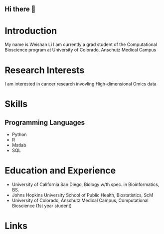 ## Hi there 👋

<!--
**wli51/wli51** is a ✨ _special_ ✨ repository because its `README.md` (this file) appears on your GitHub profile.

Here are some ideas to get you started:

- 🔭 I’m currently working on ...
- 🌱 I’m currently learning ...
- 👯 I’m looking to collaborate on ...
- 🤔 I’m looking for help with ...
- 💬 Ask me about ...
- 📫 How to reach me: ...
- 😄 Pronouns: ...
- ⚡ Fun fact: ...
-->

# Introduction 

My name is Weishan Li
I am currently a grad student of the Computational Bioscience program at University of Colorado, Anschutz Medical Campus


# Research Interests
I am interested in cancer research invovling High-dimensional Omics data

# Skills
## Programming Languages
  - Python
  - R
  - Matlab
  - SQL
  
# Education and Experience 
  - University of California San Diego, Biology w/th spec. in Bioinformatics, BS.
  - Johns Hopkins University School of Public Health, Biostatistics, ScM
  - University of Colorado, Anschutz Medical Campus, Computational Bioscience (1st year student)

# Links
